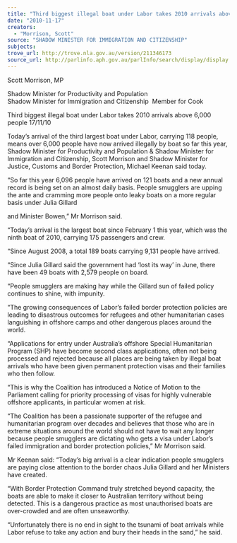 ```yaml
---
title: "Third biggest illegal boat under Labor takes 2010 arrivals above 6,000 people"
date: "2010-11-17"
creators:
  - "Morrison, Scott"
source: "SHADOW MINISTER FOR IMMIGRATION AND CITIZENSHIP"
subjects:
trove_url: http://trove.nla.gov.au/version/211346173
source_url: http://parlinfo.aph.gov.au/parlInfo/search/display/display.w3p;query=Id%3A%22media/pressrel/369276%22
---
```


 Scott Morrison, MP 

 Shadow Minister for Productivity and Population  Shadow Minister for Immigration and Citizenship  Member for Cook 

 

 Third biggest illegal boat under Labor  takes 2010 arrivals above 6,000 people   17/11/10  

 Today’s arrival of the third largest boat under Labor, carrying 118 people, means over  6,000 people have now arrived illegally by boat so far this year, Shadow Minister for  Productivity and Population & Shadow Minister for Immigration and Citizenship,  Scott Morrison and Shadow Minister for Justice, Customs and Border Protection,  Michael Keenan said today. 

 “So far this year 6,096 people have arrived on 121 boats and a new annual record is  being set on an almost daily basis. People smugglers are upping the ante and  cramming more people onto leaky boats on a more regular basis under Julia Gillard 

 and Minister Bowen,” Mr Morrison said. 

 “Today’s arrival is the largest boat since February 1 this year, which was the ninth  boat of 2010, carrying 175 passengers and crew. 

 “Since August 2008, a total 189 boats carrying 9,131 people have arrived. 

 “Since Julia Gillard said the government had ‘lost its way’ in June, there have been 49  boats with 2,579 people on board.  

 “People smugglers are making hay while the Gillard sun of failed policy continues to  shine, with impunity. 

 “The growing consequences of Labor’s failed border protection policies are leading to  disastrous outcomes for refugees and other humanitarian cases languishing in offshore  camps and other dangerous places around the world. 

 “Applications for entry under Australia’s offshore Special Humanitarian Program  (SHP) have become second class applications, often not being processed and rejected  because all places are being taken by illegal boat arrivals who have been given  permanent protection visas and their families who then follow. 

 “This is why the Coalition has introduced a Notice of Motion to the Parliament calling  for priority processing of visas for highly vulnerable offshore applicants, in particular  women at risk. 

 “The Coalition has been a passionate supporter of the refugee and humanitarian  program over decades and believes that those who are in extreme situations around  the world should not have to wait any longer because people smugglers are dictating  who gets a visa under Labor’s failed immigration and border protection policies,” Mr  Morrison said. 

 Mr Keenan said: “Today’s big arrival is a clear indication people smugglers are  paying close attention to the border chaos Julia Gillard and her Ministers have  created.  

 “With Border Protection Command truly stretched beyond capacity, the boats are able  to make it closer to Australian territory without being detected.  This is a dangerous  practice as most unauthorised boats are over-crowded and are often unseaworthy. 

 “Unfortunately there is no end in sight to the tsunami of boat arrivals while Labor  refuse to take any action and bury their heads in the sand,” he said. 

  

